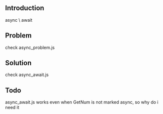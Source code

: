 <h2>Introduction</h2>
async \ await

<h2>Problem</h2>
check async_problem.js

<h2>Solution</h2>
check async_await.js

<h2>Todo</h2>
async_await.js works even when GetNum is not marked async, so why do i need it


